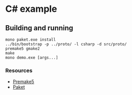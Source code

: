 # C# example

## Building and running

```shell
mono paket.exe install
../bin/bootstrap -p ../proto/ -l csharp -d src/proto/
premake5 gmake2
make
mono demo.exe [args...]
```

### Resources

- [Premake5][2]
- [Paket][1]

[1]: https://fsprojects.github.io/Paket/
[2]: https://premake.github.io/
